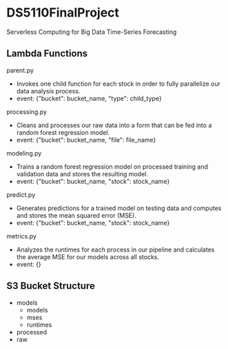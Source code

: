 # DS5110FinalProject
Serverless Computing for Big Data Time-Series Forecasting

## Lambda Functions

parent.py
 * Invokes one child function for each stock in order to fully parallelize our data analysis process.
 * event: {"bucket": bucket_name, "type": child_type}

processing.py
  * Cleans and processes our raw data into a form that can be fed into a random forest regression model.
  * event: {"bucket": bucket_name, "file": file_name}

modeling.py
  * Trains a random forest regression model on processed training and validation data and stores the resulting model.
  * event: {"bucket": bucket_name, "stock": stock_name}

predict.py
  * Generates predictions for a trained model on testing data and computes and stores the mean squared error (MSE).
  * event: {"bucket": bucket_name, "stock": stock_name}

metrics.py
  * Analyzes the runtimes for each process in our pipeline and calculates the average MSE for our models across all stocks.
  * event: {}

## S3 Bucket Structure

 * models
   * models
   * mses
   * runtimes
 * processed
 * raw

